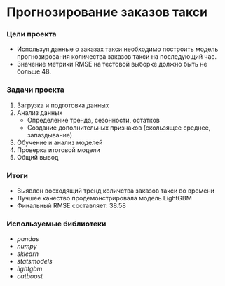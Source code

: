 # Прогнозирование заказов такси

### Цели проекта

- Используя данные о заказах такси необходимо построить модель прогнозирования количества заказов такси на последующий час. 
- Значение метрики RMSE на тестовой выборке должно быть не больше 48.  

### Задачи проекта

1. Загрузка и подготовка данных  
2. Анализ данных
   - Определение тренда, сезонности, остатков  
   - Создание дополнительных признаков (скользящее среднее, запаздывание)
3. Обучение и анализ моделей 
4. Проверка итоговой модели
5. Общий вывод  

### Итоги

- Выявлен восходящий тренд количства заказов такси во времени
- Лучшее качество продемонстрировала модель LightGBM
- Финальный RMSE составляет: 38.58 

### Используемые библиотеки

- *pandas*
- *numpy*
- *sklearn*
- *statsmodels*
- *lightgbm*
- *catboost*
